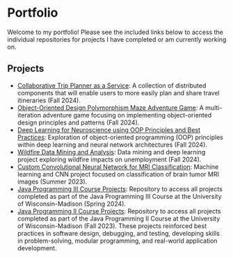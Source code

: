 # Portfolio
Welcome to my portfolio! Please see the included links below to access the individual repositories for projects I have completed or am currently working on.

## Projects
- [Collaborative Trip Planner as a Service](https://github.com/sierrareschke/Collaborative-Trip-Planner): A collection of distributed components that will enable users to more easily plan and share travel itineraries (Fall 2024).
- [Object-Oriented Design Polymorphism Maze Adventure Game](https://github.com/sierrareschke/OOD-Maze-Game): A multi-iteration adventure game focusing on implementing object-oriented design principles and patterns (Fall 2024).
- [Deep Learning for Neuroscience using OOP Principles and Best Practices](https://github.com/nolanrbrady/neuro_dl_stats): Exploration of object-oriented programming (OOP) principles within deep learning and neural network architectures (Fall 2024).
- [Wildfire Data Mining and Analysis](https://github.com/sierrareschke/Wildfire-Analysis): Data mining and deep learning project exploring wildfire impacts on unemployment (Fall 2024).
- [Custom Convolutional Neural Network for MRI Classification](https://github.com/sierrareschke/brain_mri_cnn.git): Machine learning and CNN project focused on classification of brain tumor MRI images (Summer 2023).
- [Java Programming III Course Projects](https://github.com/sierrareschke/Java-CS400-projects.git): Repository to access all projects completed as part of the Java Programming III Course at the University of Wisconsin-Madison (Spring 2024). 
- [Java Programming II Course Projects](https://github.com/sierrareschke/Java-CS300-projects.git): Repository to access all projects completed as part of the Java Programming II Course at the University of Wisconsin-Madison (Fall 2023). These projects reinforced best practices in software design, debugging, and testing, developing skills in problem-solving, modular programming, and real-world application development.


